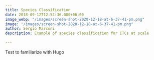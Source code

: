 ```yaml
---
title: Species Classification
date: 2018-09-12T12:52:36.000+06:00
image_webp: "/images/screen-shot-2020-12-18-at-6-37-41-pm.png"
image: "/images/screen-shot-2020-12-18-at-6-37-41-pm.png"
author: Sergio Marconi
description: Example of species classification for ITCs at scale

---
```

Test to familiarize with Hugo